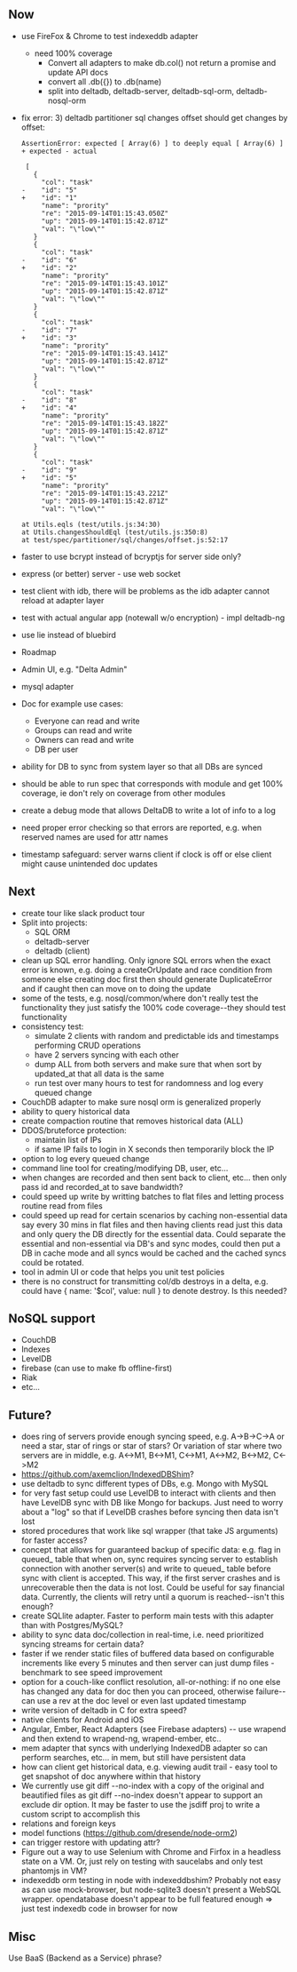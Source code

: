 Now
---
- use FireFox & Chrome to test indexeddb adapter
  - need 100% coverage
	- Convert all adapters to make db.col() not return a promise and update API docs
	- convert all .db({}) to .db(name)
	- split into deltadb, deltadb-server, deltadb-sql-orm, deltadb-nosql-orm
- fix error:
  3) deltadb partitioner sql changes offset should get changes by offset:

      AssertionError: expected [ Array(6) ] to deeply equal [ Array(6) ]
      + expected - actual

       [
         {
           "col": "task"
      -    "id": "5"
      +    "id": "1"
           "name": "prority"
           "re": "2015-09-14T01:15:43.050Z"
           "up": "2015-09-14T01:15:42.871Z"
           "val": "\"low\""
         }
         {
           "col": "task"
      -    "id": "6"
      +    "id": "2"
           "name": "prority"
           "re": "2015-09-14T01:15:43.101Z"
           "up": "2015-09-14T01:15:42.871Z"
           "val": "\"low\""
         }
         {
           "col": "task"
      -    "id": "7"
      +    "id": "3"
           "name": "prority"
           "re": "2015-09-14T01:15:43.141Z"
           "up": "2015-09-14T01:15:42.871Z"
           "val": "\"low\""
         }
         {
           "col": "task"
      -    "id": "8"
      +    "id": "4"
           "name": "prority"
           "re": "2015-09-14T01:15:43.182Z"
           "up": "2015-09-14T01:15:42.871Z"
           "val": "\"low\""
         }
         {
           "col": "task"
      -    "id": "9"
      +    "id": "5"
           "name": "prority"
           "re": "2015-09-14T01:15:43.221Z"
           "up": "2015-09-14T01:15:42.871Z"
           "val": "\"low\""
      
      at Utils.eqls (test/utils.js:34:30)
      at Utils.changesShouldEql (test/utils.js:350:8)
      at test/spec/partitioner/sql/changes/offset.js:52:17
- faster to use bcrypt instead of bcryptjs for server side only?
- express (or better) server - use web socket
- test client with idb, there will be problems as the idb adapter cannot reload at adapter layer
- test with actual angular app (notewall w/o encryption) - impl deltadb-ng
- use lie instead of bluebird
- Roadmap
- Admin UI, e.g. "Delta Admin"
- mysql adapter
- Doc for example use cases:
	- Everyone can read and write
	- Groups can read and write
	- Owners can read and write
	- DB per user
- ability for DB to sync from system layer so that all DBs are synced
- should be able to run spec that corresponds with module and get 100% coverage, ie don't rely on coverage from other modules
- create a debug mode that allows DeltaDB to write a lot of info to a log
- need proper error checking so that errors are reported, e.g. when reserved names are used for attr names
- timestamp safeguard: server warns client if clock is off or else client might cause unintended doc updates

Next
---
- create tour like slack product tour
- Split into projects:
	- SQL ORM
	- deltadb-server
	- deltadb (client)
- clean up SQL error handling. Only ignore SQL errors when the exact error is known, e.g. doing a createOrUpdate and race condition from someone else creating doc first then should generate DuplicateError and if caught then can move on to doing the update
- some of the tests, e.g. nosql/common/where don't really test the functionality they just satisfy the 100% code coverage--they should test functionality
- consistency test:
	- simulate 2 clients with random and predictable ids and timestamps performing CRUD operations
	- have 2 servers syncing with each other
	- dump ALL from both servers and make sure that when sort by updated_at that all data is the same
	- run test over many hours to test for randomness and log every queued change
- CouchDB adapter to make sure nosql orm is generalized properly 
- ability to query historical data
- create compaction routine that removes historical data (ALL)
- DDOS/bruteforce protection:
	- maintain list of IPs
	- if same IP fails to login in X seconds then temporarily block the IP
- option to log every queued change
- command line tool for creating/modifying DB, user, etc...
- when changes are recorded and then sent back to client, etc... then only pass id and recorded_at to save bandwidth?
- could speed up write by writting batches to flat files and letting process routine read from files
- could speed up read for certain scenarios by caching non-essential data say every 30 mins in flat files and then having clients read just this data and only query the DB directly for the essential data. Could separate the essential and non-essential via DB's and sync modes, could then put a DB in cache mode and all syncs would be cached and the cached syncs could be rotated.
- tool in admin UI or code that helps you unit test policies
- there is no construct for transmitting col/db destroys in a delta, e.g. could have { name: '$col', value: null } to denote destroy. Is this needed?

NoSQL support
---
- CouchDB
- Indexes
- LevelDB
- firebase (can use to make fb offline-first)
- Riak
- etc...

Future?
---
- does ring of servers provide enough syncing speed, e.g. A->B->C->A or need a star, star of rings or star of stars? Or variation of star where two servers are in middle, e.g. A<->M1, B<->M1, C<->M1, A<->M2, B<->M2, C<->M2
- https://github.com/axemclion/IndexedDBShim?
- use deltadb to sync different types of DBs, e.g. Mongo with MySQL
- for very fast setup could use LevelDB to interact with clients and then have LevelDB sync with DB like Mongo for backups. Just need to worry about a "log" so that if LevelDB crashes before syncing then data isn't lost
- stored procedures that work like sql wrapper (that take JS arguments) for faster access?
- concept that allows for guaranteed backup of specific data: e.g. flag in queued_ table that when on, sync requires syncing server to establish connection with another server(s) and write to queued_ table before sync with client is accepted. This way, if the first server crashes and is unrecoverable then the data is not lost. Could be useful for say financial data. Currently, the clients will retry until a quorum is reached--isn't this enough?
- create SQLlite adapter. Faster to perform main tests with this adapter than with Postgres/MySQL?
- ability to sync data doc/collection in real-time, i.e. need prioritized syncing streams for certain data?
- faster if we render static files of buffered data based on configurable increments like every 5 minutes and then server can just dump files - benchmark to see speed improvement
- option for a couch-like conflict resolution, all-or-nothing: if no one else has changed any data for doc then you can proceed, otherwise failure--can use a rev at the doc level or even last updated timestamp
- write version of deltadb in C for extra speed?
- native clients for Android and iOS
- Angular, Ember, React Adapters (see Firebase adapters) -- use wrapend and then extend to wrapend-ng, wrapend-ember, etc..
- mem adapter that syncs with underlying IndexedDB adapter so can perform searches, etc... in mem, but still have persistent data
- how can client get historical data, e.g. viewing audit trail - easy tool to get snapshot of doc anywhere within that history
- We currently use git diff --no-index with a copy of the original and beautified files as git diff --no-index doesn't appear to support an exclude dir option. It may be faster to use the jsdiff proj to write a custom script to accomplish this
- relations and foreign keys
- model functions (https://github.com/dresende/node-orm2)
- can trigger restore with updating attr?
- Figure out a way to use Selenium with Chrome and Firfox in a headless state on a VM. Or, just rely on testing with saucelabs and only test phantomjs in VM?
- indexeddb orm testing in node with indexeddbshim? Probably not easy as can use mock-browser, but node-sqlite3 doesn't present a WebSQL wrapper. opendatabase doesn't appear to be full featured enough => just test indexedb code in browser for now


Misc
---
Use BaaS (Backend as a Service) phrase?

